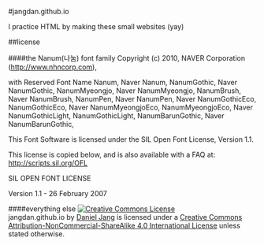 #jangdan.github.io


I practice HTML by making these small websites (yay)

##license

####the Nanum(나눔) font family 
Copyright (c) 2010, NAVER Corporation (<http://www.nhncorp.com>),

with Reserved Font Name Nanum, Naver Nanum, NanumGothic, Naver NanumGothic, NanumMyeongjo, Naver NanumMyeongjo, NanumBrush, Naver NanumBrush, NanumPen, Naver NanumPen, Naver NanumGothicEco, NanumGothicEco, Naver NanumMyeongjoEco, NanumMyeongjoEco, Naver NanumGothicLight, NanumGothicLight, NanumBarunGothic, Naver NanumBarunGothic,

This Font Software is licensed under the SIL Open Font License, Version 1.1.

This license is copied below, and is also available with a FAQ at: <http://scripts.sil.org/OFL>

SIL OPEN FONT LICENSE

Version 1.1 - 26 February 2007

####everything else
<a rel="license" href="http://creativecommons.org/licenses/by-nc-sa/4.0/"><img alt="Creative Commons License" style="border-width:0" src="https://i.creativecommons.org/l/by-nc-sa/4.0/88x31.png" /></a><br /> <span xmlns:dct="http://purl.org/dc/terms/" property="dct:title">jangdan.github.io</span> by <a xmlns:cc="http://creativecommons.org/ns#" href="https://jangdan.github.io/" property="cc:attributionName" rel="cc:attributionURL">Daniel Jang</a> is licensed under a <a rel="license" href="http://creativecommons.org/licenses/by-nc-sa/4.0/">Creative Commons Attribution-NonCommercial-ShareAlike 4.0 International License</a> unless stated otherwise.